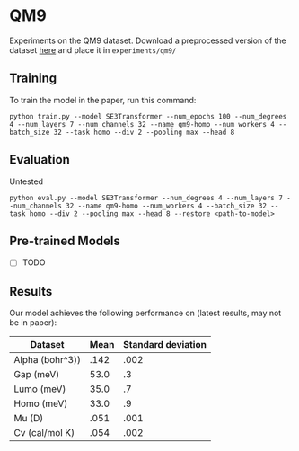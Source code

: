 # QM9

Experiments on the QM9 dataset. Download a preprocessed version of the dataset [here](https://drive.google.com/file/d/1EpJG0Bo2RPK30bMKK6IUdsR5r0pTBEP0/view?usp=sharing) and place it in `experiments/qm9/`

## Training

To train the model in the paper, run this command:

```train
python train.py --model SE3Transformer --num_epochs 100 --num_degrees 4 --num_layers 7 --num_channels 32 --name qm9-homo --num_workers 4 --batch_size 32 --task homo --div 2 --pooling max --head 8
```

## Evaluation

Untested

```eval
python eval.py --model SE3Transformer --num_degrees 4 --num_layers 7 --num_channels 32 --name qm9-homo --num_workers 4 --batch_size 32 --task homo --div 2 --pooling max --head 8 --restore <path-to-model>
```

## Pre-trained Models

- [ ] TODO


## Results

Our model achieves the following performance on (latest results, may not be in paper):

| Dataset         | Mean        | Standard deviation |
| --------------- | ------------| ------------------ |
| Alpha (bohr^3)) |     .142    |      .002          |
| Gap (meV)       |     53.0    |      .3            |
| Lumo (meV)      |     35.0    |      .7            |
| Homo (meV)      |     33.0    |      .9            |
| Mu (D)          |     .051    |      .001          |
| Cv (cal/mol K)  |     .054    |      .002          |

